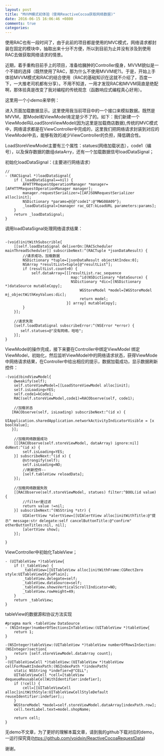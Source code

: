 ```yaml
---
layout: post
title: "MVVM模式初体验（使用ReactiveCocoa获取网络数据)"
date: 2016-06-15 16:06:46 +0800
comments: true
categories: 
---
```

使用RAC也有一段时间了，由于此前的项目都是使用的MVC模式，网络请求都封装在固定的模块中，抽取出来十分不方便，所以到目前为止并没有涉及到使用RAC去做获取网络请求的情景。

  近期，着手重构目前手上的项目，准备给臃肿的Controller瘦身，MVVM貌似是一个不错的选择（既然使用了RAC，那为什么不使用MVVM呢?)。于是，开始上手体验MVVM模式和RAC的结合使用（RAC的基础知识在这就不介绍了，百度一下，一大推老司机都有分享）。不用不知道，一用才发现RAC和MVVM简直是绝配啊，那体验真是改变了我对编程的传统观念（函数响应式编程真心好用）。
  
  这里用一个小demo来举例：
  
  进入页面加载数据显示。这里使用我当前项目中的一个接口来模拟数据。既然是MVVM，那Model和ViewModel肯定是少不了的。如下：我们新建一个ViewModel叫LoadStoreViewModel(因为这里是加载商店数据),传统的MVC模式中，网络请求都是在ViewController中完成的，这里我们把网络请求封装到对应的ViewModel中去，能够有效的减少ViewController的负担，降低耦合性。
  
  LoadStoreViewModel主要有三个属性：statues(网络加载状态），code1（编号），以及保存数据的数组dataArry，还有一个加载数据信号loadDataSignal；
  
 初始化loadDataSignal：(主要进行网络请求）
 
```
//
- (RACSignal *)loadDataSignal{
    if (_loadDataSignal==nil) {
        AFHTTPRequestOperationManager *manager=[AFHTTPRequestOperationManager manager];
        manager.requestSerializer=[[AFJSONRequestSerializer alloc]init];
        NSDictionary *params=@{@"code1":@"MWG08A09"};
        _loadDataSignal=[manager rac_GET:kLoadURL parameters:params];
    }
    return _loadDataSignal;
}
```

调用loadDataSignal处理网络请求结果：

```

-(void)initWithSubscrible{
    [[self.loadDataSignal deliverOn:[RACScheduler mainThreadScheduler]] subscribeNext:^(RACTuple *jsonDataResult) {
        //请求成功，加载数据
        NSDictionary *tuple=[jsonDataResult objectAtIndex:0];
        NSArray *resultList=tuple[@"resultList"];
        if (resultList.count>0) {
            self.dataArray=[[[resultList.rac_sequence
                              map:^id(NSDictionary *dataSource) {
                              NSDictionary *dic=[(NSDictionary *)dataSource mutableCopy];
                                  WGStoreModel *model=[WGStoreModel mj_objectWithKeyValues:dic];
                                  return model;
                            }] array] mutableCopy];
        }
    }];
    
    //请求失败
    [self.loadDataSignal subscribeError:^(NSError *error) {
       self.statues=@"没有网络，哈哈";
    }];
}
```

ViewModel的操作完成，接下来要在Controller中绑定ViewModel
绑定ViewModel，初始化，然后监听ViewModel中的网络请求状态，获得ViewMode中网络请求结果，在Controller中给出相应的提示，数据加载成功，显示数据刷新控件：

```
-(void)bindViewModel{
    @weakify(self);
    self.storeViewModel=[[LoadStoreViewModel alloc]init];
    self.isLoading=YES;
    self.code1=kCode1;
    RAC(self.storeViewModel,code1)=RACObserve(self, code1);
    
    //加载状态
   [RACObserve(self, isLoading) subscribeNext:^(id x) {
        UIApplication.sharedApplication.networkActivityIndicatorVisible = [x boolValue];
   }];
    
    //加载网络数据成功
    [[[RACObserve(self.storeViewModel, dataArray) ignore:nil] doNext:^(id x) {
        self.isLoading=YES;
    }] subscribeNext:^(id x) {
        @strongify(self);
        self.isLoading=NO;
        //刷新控件--
        [self.tableView reloadData];
    }];
    
    //加载网络数据失败
    [[RACObserve(self.storeViewModel, statues) filter:^BOOL(id value) {
        //filter是过滤
        return value !=nil;
    }] subscribeNext:^(NSString *str) {
        UIAlertView *alertView=[[UIAlertView alloc]initWithTitle:@"提示" message:str delegate:self cancelButtonTitle:@"confirm" otherButtonTitles:nil, nil];
        [alertView show];
    }];
    
}
```

ViewController中初始化TableView；

```
- (UITableView *)tableView{
    if (!_tableView) {
        _tableView=[[UITableView alloc]initWithFrame:CGRectZero style:UITableViewStylePlain];
        _tableView.delegate=self;
        _tableView.dataSource=self;
        _tableView.showsVerticalScrollIndicator=NO;
        _tableView.rowHeight=49;
    }
    return _tableView;
}
```

tableView的数据源和协议方法实现

```
#pragma mark -tableView DataSource
- (NSInteger)numberOfSectionsInTableView:(UITableView *)tableView{
    return 1;
}

-(NSInteger)tableView:(UITableView *)tableView numberOfRowsInSection:(NSInteger)section{
    return [self.storeViewModel.dataArray count];
}
-(UITableViewCell *)tableView:(UITableView *)tableView cellForRowAtIndexPath:(NSIndexPath *)indexPath{
    static NSString *indefier=@"CELL";
    UITableViewCell *cell=[tableView dequeueReusableCellWithIdentifier:indefier];
    if (!cell) {
        cell=[[UITableViewCell alloc]initWithStyle:UITableViewCellStyleDefault reuseIdentifier:indefier];;
    }
    WGStoreModel *model=self.storeViewModel.dataArray[indexPath.row];
    cell.textLabel.text=model.shopName;
    
    return cell;
}
```

无demo不文章，为了更好的理解本篇文章，请到我的github下载对应的demo，一运行探究竟(https://github.com/voidxin/ReactiveCocoaRequestData)

谢谢。
